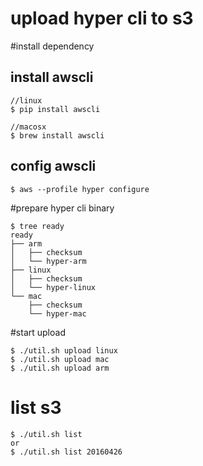 upload hyper cli to s3
===================================

#install dependency

## install awscli
```
//linux
$ pip install awscli

//macosx
$ brew install awscli
```

## config awscli
```
$ aws --profile hyper configure
```

#prepare hyper cli binary
```
$ tree ready
ready
├── arm
│   ├── checksum
│   └── hyper-arm
├── linux
│   ├── checksum
│   └── hyper-linux
└── mac
    ├── checksum
    └── hyper-mac
```

#start upload
```
$ ./util.sh upload linux
$ ./util.sh upload mac
$ ./util.sh upload arm
```

# list s3
```
$ ./util.sh list
or
$ ./util.sh list 20160426
```
